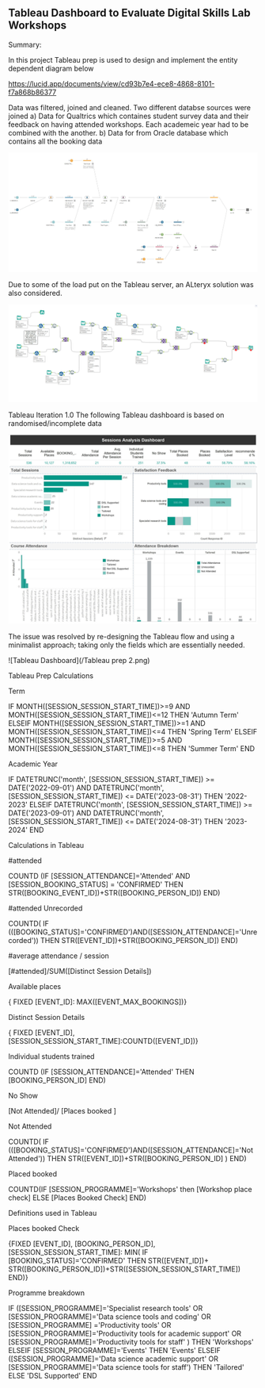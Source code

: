 ## Tableau Dashboard to Evaluate Digital Skills Lab Workshops

Summary:

In this project Tableau prep is used to design and implement the entity dependent diagram below

https://lucid.app/documents/view/cd93b7e4-ece8-4868-8101-f7a868b86377


Data was filtered, joined and cleaned. Two different databse sources were joined
a) Data for Qualtrics which containes student survey data and their feedback on having attended workshops. Each academeic year had to be combined with the another. 
b) Data for from Oracle database which contains all the booking data 


![Tableau Prep Diagram](/Tableauprepdiag.jpg)



Due to some of the load put on the Tableau server, an ALteryx solution was also considered. 


![Alteryx Diagram](/Alteryxdiagram.jpg)

Tableau Iteration 1.0
The following Tableau dashboard is based on randomised/incomplete data 



![Tableau Dashboard](/Tableaudashboard.jpg)


The issue was resolved by re-designing the Tableau flow and using a minimalist approach; taking only the fields which are essentially needed.

![Tableau Dashboard](/Tableau prep 2.png)


Tableau Prep Calculations

Term

IF MONTH([SESSION_SESSION_START_TIME])>=9 AND MONTH([SESSION_SESSION_START_TIME])<=12 THEN 'Autumn Term'
ELSEIF MONTH([SESSION_SESSION_START_TIME])>=1 AND MONTH([SESSION_SESSION_START_TIME])<=4 THEN 'Spring Term'
ELSEIF MONTH([SESSION_SESSION_START_TIME])>=5 AND MONTH([SESSION_SESSION_START_TIME])<=8 THEN 'Summer Term'
END

Academic Year

IF DATETRUNC('month', [SESSION_SESSION_START_TIME]) >= DATE('2022-09-01') 
   AND DATETRUNC('month', [SESSION_SESSION_START_TIME]) <= DATE('2023-08-31') 
THEN '2022-2023'
ELSEIF DATETRUNC('month', [SESSION_SESSION_START_TIME]) >= DATE('2023-09-01') 
   AND DATETRUNC('month', [SESSION_SESSION_START_TIME]) <= DATE('2024-08-31') 
THEN '2023-2024'
END



Calculations in Tableau

#attended

COUNTD (IF [SESSION_ATTENDANCE]='Attended' AND [SESSION_BOOKING_STATUS] = 'CONFIRMED'
THEN STR([BOOKING_EVENT_ID])+STR([BOOKING_PERSON_ID])
END)

#attended Unrecorded

COUNTD( IF (([BOOKING_STATUS]='CONFIRMED')AND([SESSION_ATTENDANCE]='Unrecorded')) 
THEN STR([EVENT_ID])+STR([BOOKING_PERSON_ID])
END)

#average attendance / session

[#attended]/SUM([Distinct Session Details])

Available places

{ FIXED [EVENT_ID]: MAX([EVENT_MAX_BOOKINGS])}

Distinct Session Details

{ FIXED [EVENT_ID], [SESSION_SESSION_START_TIME]:COUNTD([EVENT_ID])}

Individual students trained

COUNTD (IF [SESSION_ATTENDANCE]='Attended' THEN [BOOKING_PERSON_ID] END)

No Show

[Not Attended]/ [Places booked ]

Not Attended

COUNTD( IF (([BOOKING_STATUS]='CONFIRMED')AND([SESSION_ATTENDANCE]='Not Attended')) 
THEN STR([EVENT_ID])+STR([BOOKING_PERSON_ID] )
END)

Placed booked

COUNTD(IF [SESSION_PROGRAMME]='Workshops'
then [Workshop place check]
ELSE [Places Booked Check]
END)


Definitions used in Tableau

Places booked Check

{FIXED [EVENT_ID], [BOOKING_PERSON_ID],[SESSION_SESSION_START_TIME]: MIN(
IF [BOOKING_STATUS]='CONFIRMED' THEN STR([EVENT_ID])+ STR([BOOKING_PERSON_ID])+STR([SESSION_SESSION_START_TIME])
END)}

Programme breakdown 

IF ([SESSION_PROGRAMME]='Specialist research tools'
 OR [SESSION_PROGRAMME]='Data science tools and coding'
 OR [SESSION_PROGRAMME] ='Productivity tools' 
 OR  [SESSION_PROGRAMME]='Productivity tools for academic support'
 OR [SESSION_PROGRAMME]='Productivity tools for staff'  )
 THEN
 'Workshops'
ELSEIF [SESSION_PROGRAMME]='Events' THEN
'Events' 
ELSEIF ([SESSION_PROGRAMME]='Data science academic support' 
OR  [SESSION_PROGRAMME]='Data science tools for staff')
THEN 'Tailored'
ELSE 'DSL Supported'
END





